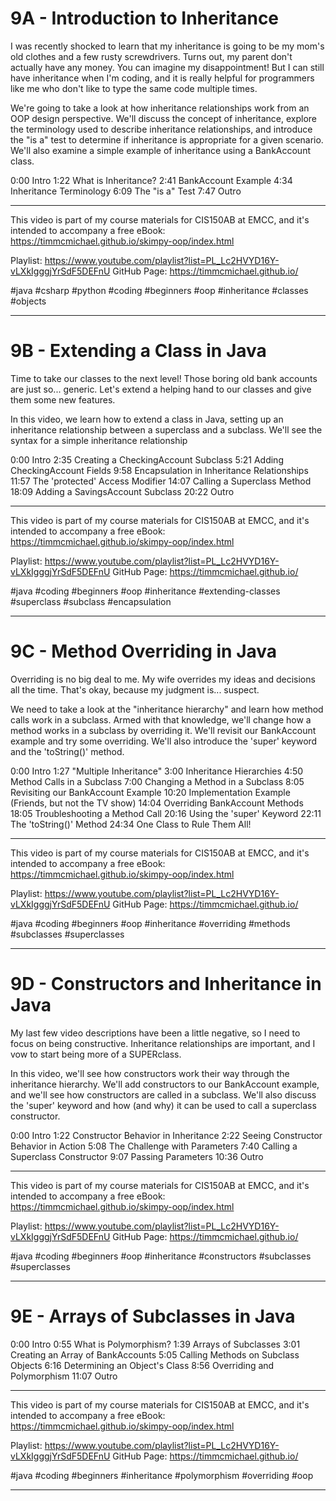 # 9A - Introduction to Inheritance

I was recently shocked to learn that my inheritance is going to be my mom's old clothes and a few rusty screwdrivers. Turns out, my parent don't actually have any money. You can imagine my disappointment! But I can still have inheritance when I'm coding, and it is really helpful for programmers like me who don't like to type the same code multiple times.

We're going to take a look at how inheritance relationships work from an OOP design perspective. We'll discuss the concept of inheritance, explore the terminology used to describe inheritance relationships, and introduce the "is a" test to determine if inheritance is appropriate for a given scenario. We'll also examine a simple example of inheritance using a BankAccount class. 

0:00 Intro
1:22 What is Inheritance?
2:41 BankAccount Example
4:34 Inheritance Terminology
6:09 The "is a" Test
7:47 Outro

----

This video is part of my course materials for CIS150AB at EMCC, and it's intended to accompany a free eBook: https://timmcmichael.github.io/skimpy-oop/index.html

Playlist: https://www.youtube.com/playlist?list=PL_Lc2HVYD16Y-vLXkIgggjYrSdF5DEFnU
GitHub Page: https://timmcmichael.github.io/

#java #csharp #python #coding #beginners #oop #inheritance #classes #objects

---------------------

# 9B - Extending a Class in Java

Time to take our classes to the next level! Those boring old bank accounts are just so... generic. Let's extend a helping hand to our classes and give them some new features.

In this video, we learn how to extend a class in Java, setting up an inheritance relationship between a superclass and a subclass. We'll see the syntax for a simple inheritance relationship

0:00 Intro
2:35 Creating a CheckingAccount Subclass
5:21 Adding CheckingAccount Fields
9:58 Encapsulation in Inheritance Relationships
11:57 The 'protected' Access Modifier
14:07 Calling a Superclass Method
18:09 Adding a SavingsAccount Subclass
20:22 Outro

----

This video is part of my course materials for CIS150AB at EMCC, and it's intended to accompany a free eBook: https://timmcmichael.github.io/skimpy-oop/index.html

Playlist: https://www.youtube.com/playlist?list=PL_Lc2HVYD16Y-vLXkIgggjYrSdF5DEFnU
GitHub Page: https://timmcmichael.github.io/

#java #coding #beginners #oop #inheritance #extending-classes #superclass #subclass #encapsulation

---------------------

# 9C - Method Overriding in Java

Overriding is no big deal to me. My wife overrides my ideas and decisions all the time. That's okay, because my judgment is... suspect. 

We need to take a look at the "inheritance hierarchy" and learn how method calls work in a subclass. Armed with that knowledge, we'll change how a method works in a subclass by overriding it. We'll revisit our BankAccount example and try some overriding. We'll also introduce the 'super' keyword and the 'toString()' method.

0:00 Intro
1:27 "Multiple Inheritance"
3:00 Inheritance Hierarchies
4:50 Method Calls in a Subclass
7:00 Changing a Method in a Subclass
8:05 Revisiting our BankAccount Example
10:20 Implementation Example (Friends, but not the TV show)
14:04 Overriding BankAccount Methods
18:05 Troubleshooting a Method Call
20:16 Using the 'super' Keyword
22:11 The 'toString()' Method
24:34 One Class to Rule Them All!

----

This video is part of my course materials for CIS150AB at EMCC, and it's intended to accompany a free eBook: https://timmcmichael.github.io/skimpy-oop/index.html

Playlist: https://www.youtube.com/playlist?list=PL_Lc2HVYD16Y-vLXkIgggjYrSdF5DEFnU
GitHub Page: https://timmcmichael.github.io/

#java #coding #beginners #oop #inheritance #overriding #methods #subclasses #superclasses

---------------------


# 9D - Constructors and Inheritance in Java

My last few video descriptions have been a little negative, so I need to focus on being constructive. Inheritance relationships are important, and I vow to start being more of a SUPERclass.

In this video, we'll see how constructors work their way through the inheritance hierarchy. We'll add constructors to our BankAccount example, and we'll see how constructors are called in a subclass. We'll also discuss the 'super' keyword and how (and why) it can be used to call a superclass constructor.

0:00 Intro
1:22 Constructor Behavior in Inheritance
2:22 Seeing Constructor Behavior in Action
5:08 The Challenge with Parameters
7:40 Calling a Superclass Constructor
9:07 Passing Parameters
10:36 Outro

----

This video is part of my course materials for CIS150AB at EMCC, and it's intended to accompany a free eBook: https://timmcmichael.github.io/skimpy-oop/index.html

Playlist: https://www.youtube.com/playlist?list=PL_Lc2HVYD16Y-vLXkIgggjYrSdF5DEFnU
GitHub Page: https://timmcmichael.github.io/

#java #coding #beginners #oop #inheritance #constructors #subclasses #superclasses

---------------------


# 9E - Arrays of Subclasses in Java

 

0:00 Intro
0:55 What is Polymorphism?
1:39 Arrays of Subclasses
3:01 Creating an Array of BankAccounts
5:05 Calling Methods on Subclass Objects
6:16 Determining an Object's Class
8:56 Overriding and Polymorphism
11:07 Outro

----

This video is part of my course materials for CIS150AB at EMCC, and it's intended to accompany a free eBook: https://timmcmichael.github.io/skimpy-oop/index.html

Playlist: https://www.youtube.com/playlist?list=PL_Lc2HVYD16Y-vLXkIgggjYrSdF5DEFnU
GitHub Page: https://timmcmichael.github.io/

#java #coding #beginners #inheritance #polymorphism #overriding #oop

---------------------

